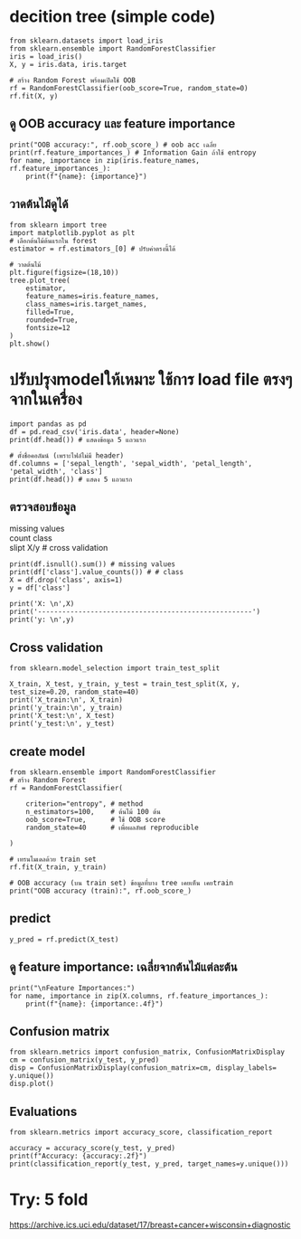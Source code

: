 # decition tree (simple code)
```
from sklearn.datasets import load_iris
from sklearn.ensemble import RandomForestClassifier
iris = load_iris()
X, y = iris.data, iris.target

# สร้าง Random Forest พร้อมเปิดใช้ OOB
rf = RandomForestClassifier(oob_score=True, random_state=0)
rf.fit(X, y)
```
## ดู OOB accuracy และ feature importance
```
print("OOB accuracy:", rf.oob_score_) # oob acc เฉลี่ย
print(rf.feature_importances_) # Information Gain ถ้าใช้ entropy
for name, importance in zip(iris.feature_names, rf.feature_importances_):
    print(f"{name}: {importance}")
```
## วาดต้นไม้ดูได้
```
from sklearn import tree
import matplotlib.pyplot as plt
# เลือกต้นไม้ต้นแรกใน forest
estimator = rf.estimators_[0] # ปรับค่าตรงนี้ได้

# วาดต้นไม้
plt.figure(figsize=(18,10))
tree.plot_tree(
    estimator,
    feature_names=iris.feature_names,
    class_names=iris.target_names,
    filled=True,
    rounded=True,
    fontsize=12
)
plt.show()
```
# ปรับปรุงmodelให้เหมาะ ใช้การ load file ตรงๆจากในเครื่อง
```
import pandas as pd
df = pd.read_csv('iris.data', header=None)
print(df.head()) # แสดงข้อมูล 5 แถวแรก
```
```
# ตั้งชื่อคอลัมน์ (เพราะไฟล์ไม่มี header)
df.columns = ['sepal_length', 'sepal_width', 'petal_length', 'petal_width', 'class']
print(df.head()) # แสดง 5 แถวแรก
```
## ตรวจสอบข้อมูล
missing values  
count class  
slipt X/y # cross validation

```
print(df.isnull().sum()) # missing values 
print(df['class'].value_counts()) # # class
X = df.drop('class', axis=1)
y = df['class']

print('X: \n',X)
print('-----------------------------------------------------')
print('y: \n',y)
```
## Cross validation
```
from sklearn.model_selection import train_test_split

X_train, X_test, y_train, y_test = train_test_split(X, y, test_size=0.20, random_state=40)
print('X_train:\n', X_train)
print('y_train:\n', y_train)
print('X_test:\n', X_test)
print('y_test:\n', y_test)
```
## create model
```
from sklearn.ensemble import RandomForestClassifier
# สร้าง Random Forest
rf = RandomForestClassifier(

    criterion="entropy", # method
    n_estimators=100,    # ต้นไม้ 100 ต้น
    oob_score=True,      # ใช้ OOB score
    random_state=40      # เพื่อผลลัพธ์ reproducible

)

# เทรนโมเดลด้วย train set
rf.fit(X_train, y_train)

# OOB accuracy (บน train set) ข้อมูลที่บาง tree เคยเห็น เคยtrain
print("OOB accuracy (train):", rf.oob_score_)
```
## predict
```
y_pred = rf.predict(X_test)
```
## ดู feature importance: เฉลี่ยจากต้นไม้แต่ละต้น
```
print("\nFeature Importances:")
for name, importance in zip(X.columns, rf.feature_importances_):
    print(f"{name}: {importance:.4f}")
```
## Confusion matrix
```
from sklearn.metrics import confusion_matrix, ConfusionMatrixDisplay
cm = confusion_matrix(y_test, y_pred)
disp = ConfusionMatrixDisplay(confusion_matrix=cm, display_labels= y.unique())
disp.plot()
```
## Evaluations
```
from sklearn.metrics import accuracy_score, classification_report

accuracy = accuracy_score(y_test, y_pred)
print(f"Accuracy: {accuracy:.2f}")
print(classification_report(y_test, y_pred, target_names=y.unique()))
```
# Try: 5 fold
https://archive.ics.uci.edu/dataset/17/breast+cancer+wisconsin+diagnostic

